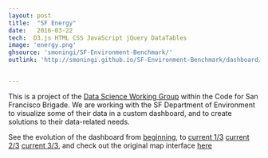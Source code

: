 ```yaml
---
layout: post
title:  "SF Energy"
date:   2016-03-22
tech:  D3.js HTML CSS JavaScript jQuery DataTables
image: 'energy.png'
ghsource: 'smoningi/SF-Environment-Benchmark/'
outlink: 'http://smoningi.github.io/SF-Environment-Benchmark/dashboard/'


---
```

This is a project of the [Data Science Working Group](http://datascience.codeforsanfrancisco.org) within the Code for San Francisco Brigade. We are working with the SF Department of Environment to visualize some of their data in a custom dashboard, and to create solutions to their data-related needs.

See the evolution of the dashboard from [beginning](http://smoningi.github.io/SF-Environment-Benchmark/dashboard/), to [current 1/3](http://old.codeforsanfrancisco.org/datasci-SF-Environment-Benchmark/dashboard/estar.html?apn=3705/039) [current 2/3](http://old.codeforsanfrancisco.org/datasci-SF-Environment-Benchmark/dashboard/eui.html?apn=3705/039) [current 3/3](http://old.codeforsanfrancisco.org/datasci-SF-Environment-Benchmark/dashboard/ghg.html?apn=3705/039), and check out the original map interface [here](http://smoningi.github.io/SF-Environment-Benchmark/map/)
